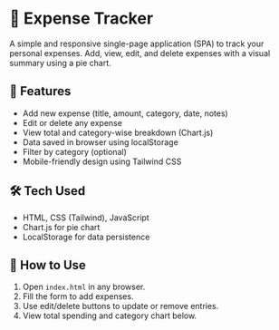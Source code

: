 # 💸 Expense Tracker

A simple and responsive single-page application (SPA) to track your personal expenses. Add, view, edit, and delete expenses with a visual summary using a pie chart.

## 🔧 Features

- Add new expense (title, amount, category, date, notes)
- Edit or delete any expense
- View total and category-wise breakdown (Chart.js)
- Data saved in browser using localStorage
- Filter by category (optional)
- Mobile-friendly design using Tailwind CSS

## 🛠️ Tech Used

- HTML, CSS (Tailwind), JavaScript
- Chart.js for pie chart
- LocalStorage for data persistence

## 📌 How to Use

1. Open `index.html` in any browser.
2. Fill the form to add expenses.
3. Use edit/delete buttons to update or remove entries.
4. View total spending and category chart below.

